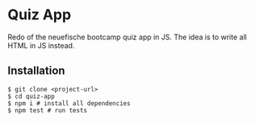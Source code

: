 # Quiz App

Redo of the neuefische bootcamp quiz app in JS. The idea is to write all HTML in JS instead.

## Installation

```shell
$ git clone <project-url>
$ cd quiz-app
$ npm i # install all dependencies
$ npm test # run tests
```
